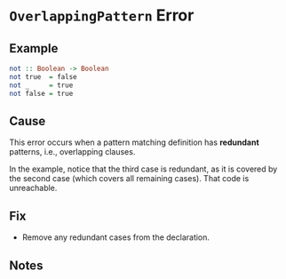 # `OverlappingPattern` Error

## Example

```purescript
not :: Boolean -> Boolean
not true  = false
not _     = true
not false = true
```

## Cause

This error occurs when a pattern matching definition has **redundant** patterns, i.e., overlapping clauses.

In the example, notice that the third case is redundant, as it is covered by the second case (which covers all remaining cases). That code is unreachable.

## Fix

- Remove any redundant cases from the declaration.

## Notes
